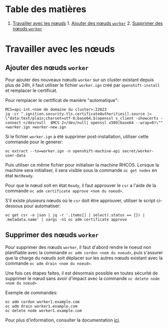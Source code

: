 # Table des matières

1. [Travailler avec les nœuds](#Travailler-avec-les-nœuds)
     	1. [Ajouter des nœuds `worker`](#Ajouter-des-nœuds-)
      2. [Supprimer des nœuds `worker`](#Supprimer-des-nœuds-)

# Travailler avec les nœuds

## Ajouter des nœuds `worker`

Pour ajouter des nouveaux nœuds `worker` sur un cluster existant depuis plus de 24h, il faut utiliser le fichier `worker.ign` créé par `openshift-install` et remplacer le certificat.

Pour remplacer le certificat de manière "automatique":

```shell
MCS=api-int.<nom de domaine du cluster>:22623
jq -cr ".ignition.security.tls.certificateAuthorities[].source |= \"data:text/plain;charset=utf-8;base64,$(openssl s_client -showcerts -connect </dev/null  $MCS 2>/dev/null| openssl x509|base64 --wrap=0)\"" <worker.ign >worker-new.ign
```

Si le fichier `worker.ign` a été supprimer post-installation, utiliser cette commande pour le generer:

```shell
oc extract --to=worker.ign -n openshift-machine-api secret/worker-user-data
```

Puis utiliser ce même fichier pour initialiser la machine RHCOS. Lorsque la machine sera initialiser, il sera visible sous la commande `oc get nodes` en état `NotReady`.

Pour que le nœud soit en état `Ready`, il faut approuver le `csr` a l'aide de la commande `oc adm certificate approve <nom du noeud>`.

S'il existe plusieurs nœuds où le `csr` doit être approuver, utiliser le script ci-dessous pour automatiser:

```shell
oc get csr -o json | jq -r '.items[] | select(.status == {}) | .metadata.name' | xargs -n1 oc adm certificate approve
```

## Supprimer des nœuds `worker`

Pour supprimer des nœuds `worker`, il faut d'abord rendre le noeud non planifiable avec la commande `oc adm cordon <nom du noeud>`, puis s'assurer que la charge du nœuds soit déplacer sur les autres nœuds existant avec la commande `oc adm drain <nom du noeud>`.

Une fois ces étapes faites, il est désormais possible en toutes sécurité de supprimer le nœud sans avoir d'impact avec la commande `oc delete node <nom du noeud>`

Exemple de commandes:

```shell
oc adm cordon worker1.example.com
oc adm drain worker1.example.com
oc delete node worker1.example.com
```

Pour plus d'information, consulter la documentation [ici](https://docs.openshift.com/container-platform/4.5/nodes/nodes/nodes-nodes-working.html#nodes-nodes-working-deleting_nodes-nodes-working).
